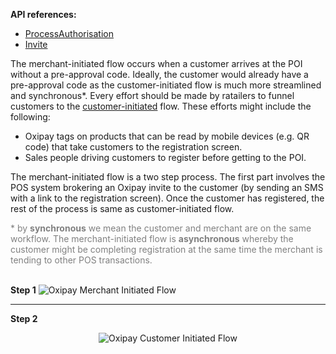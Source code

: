 <strong>API references: </strong>

 - <a href="/api/process_authorisation/">ProcessAuthorisation</a>
 - <a href="/api/invite/">Invite</a>

The merchant-initiated flow occurs when a customer arrives at the POI without a pre-approval code. Ideally, the customer would already have a pre-approval code as the customer-initiated flow is much more streamlined and synchronous*. Every effort should be made by ratailers to funnel customers to the <a href="/process/customer_initiated_flow/">customer-initiated</a> flow. These efforts might include the following:

* Oxipay tags on products that can be read by mobile devices (e.g. QR code) that take customers to the registration screen.
* Sales people driving customers to register before getting to the POI.

The merchant-initiated flow is a two step process. The first part involves the POS system brokering an Oxipay invite to the customer (by sending an SMS with a link to the registration screen). Once the customer has registered, the rest of the process is same as customer-initiated flow.

<div style="color: grey;">* by <b>synchronous</b> we mean the customer and merchant are on the same workflow. The merchant-initiated flow is <b>asynchronous</b> whereby the customer might be completing registration at the same time the merchant is tending to other POS transactions.</div><br/>


<strong>Step 1</strong>
<img src="/img/flows/cust-init-1.png" alt="Oxipay Merchant Initiated Flow">

---

<strong>Step 2</strong>

<p style="text-align: center;"><img src="/img/flows/cust-init-2.png" alt="Oxipay Customer Initiated Flow"></p>
